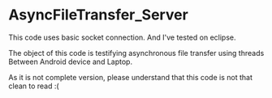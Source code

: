 # AsyncFileTransfer_Server

This code uses basic socket connection.
And I've tested on eclipse.

The object of this code is testifying asynchronous file transfer using threads
Between Android device and Laptop.

As it is not complete version, please understand that this code is not that clean to read :(
